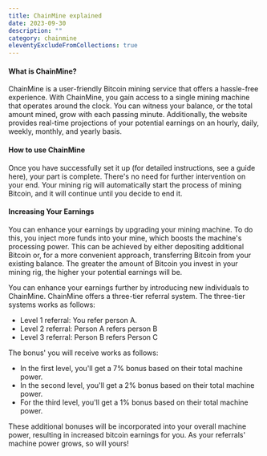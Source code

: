 ```yaml
---
title: ChainMine explained
date: 2023-09-30
description: ""
category: chainmine
eleventyExcludeFromCollections: true
---
```



#### What is ChainMine?
ChainMine is a user-friendly Bitcoin mining service that offers a hassle-free experience. With ChainMine, you gain access to a single mining machine that operates around the clock. You can witness your balance, or the total amount mined, grow with each passing minute. Additionally, the website provides real-time projections of your potential earnings on an hourly, daily, weekly, monthly, and yearly basis.

#### How to use ChainMine
Once you have successfully set it up (for detailed instructions, see a guide here), your part is complete. There's no need for further intervention on your end. Your mining rig will automatically start the process of mining Bitcoin, and it will continue until you decide to end it.


#### Increasing Your Earnings
You can enhance your earnings by upgrading your mining machine. To do this, you inject more funds into your mine, which boosts the machine's processing power. This can be achieved by either depositing additional Bitcoin or, for a more convenient approach, transferring Bitcoin from your existing balance. The greater the amount of Bitcoin you invest in your mining rig, the higher your potential earnings will be.

You can enhance your earnings further by introducing new individuals to ChainMine. ChainMine offers a three-tier referral system. The three-tier systems works as follows:

 - Level 1 referral: You refer person A.
 - Level 2 referral: Person A refers person B
 - Level 3 referral: Person B refers Person C

The bonus' you will receive works as follows:

 - In the first level, you'll get a 7% bonus based on their total machine power.
 - In the second level, you'll get a 2% bonus based on their total machine power.
 - For the third level, you'll get a 1% bonus based on their total machine power.

These additional bonuses will be incorporated into your overall machine power, resulting in increased bitcoin earnings for you. As your referrals' machine power grows, so will yours!
